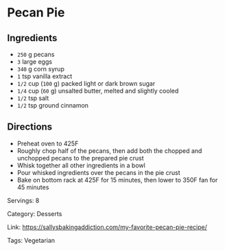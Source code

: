 # Pecan Pie

## Ingredients

- `250` g pecans
- `3` large eggs
- `340` g corn syrup
- `1` tsp vanilla extract
- `1/2` cup (`100` g) packed light or dark brown sugar
- `1/4` cup (`60` g) unsalted butter, melted and slightly cooled
- `1/2` tsp salt
- `1/2` tsp ground cinnamon

## Directions

- Preheat oven to 425F
- Roughly chop half of the pecans, then add both the chopped and unchopped pecans to the prepared pie crust
- Whisk together all other ingredients in a bowl
- Pour whisked ingredients over the pecans in the pie crust
- Bake on bottom rack at 425F for 15 minutes, then lower to 350F fan for 45 minutes

Servings: 8

Category: Desserts

Link: https://sallysbakingaddiction.com/my-favorite-pecan-pie-recipe/

Tags: Vegetarian

